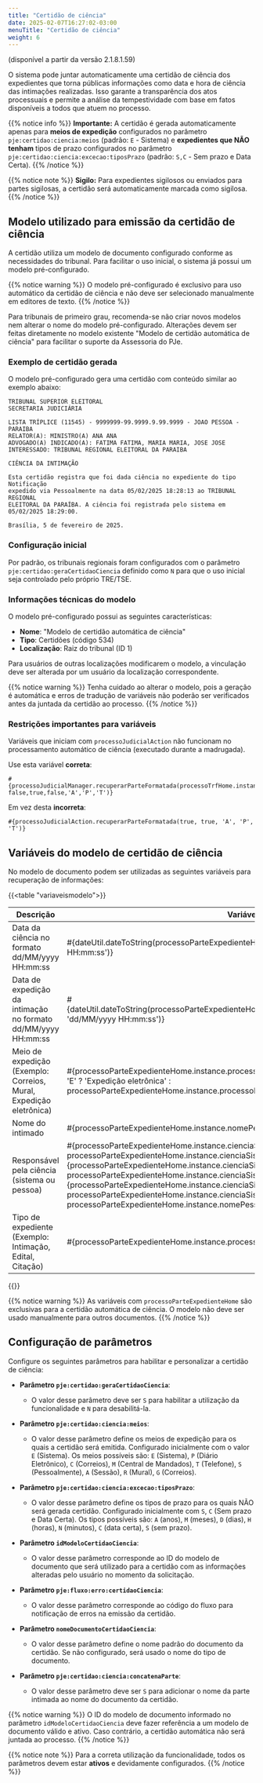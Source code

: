 ```yaml
---
title: "Certidão de ciência"
date: 2025-02-07T16:27:02-03:00
menuTitle: "Certidão de ciência"
weight: 6
---
```


(disponível a partir da versão 2.1.8.1.59)

O sistema pode juntar automaticamente uma certidão de ciência dos expedientes que torna públicas informações como data e hora de ciência das intimações realizadas. Isso garante a transparência dos atos processuais e permite a análise da tempestividade com base em fatos disponíveis a todos que atuem no processo.

{{% notice info %}}
**Importante:** A certidão é gerada automaticamente apenas para **meios de expedição** configurados no parâmetro `pje:certidao:ciencia:meios` (padrão: `E` - Sistema) e **expedientes que NÃO tenham** tipos de prazo configurados no parâmetro `pje:certidao:ciencia:excecao:tiposPrazo` (padrão: `S,C` - Sem prazo e Data Certa).
{{% /notice %}}

{{% notice note %}}
**Sigilo:** Para expedientes sigilosos ou enviados para partes sigilosas, a certidão será automaticamente marcada como sigilosa.
{{% /notice %}}

## Modelo utilizado para emissão da certidão de ciência

A certidão utiliza um modelo de documento configurado conforme as necessidades do tribunal. Para facilitar o uso inicial, o sistema já possui um modelo pré-configurado.

{{% notice warning %}}
O modelo pré-configurado é exclusivo para uso automático da certidão de ciência e não deve ser selecionado manualmente em editores de texto.
{{% /notice %}}

Para tribunais de primeiro grau, recomenda-se não criar novos modelos nem alterar o nome do modelo pré-configurado. Alterações devem ser feitas diretamente no modelo existente "Modelo de certidão automática de ciência" para facilitar o suporte da Assessoria do PJe.

### Exemplo de certidão gerada

O modelo pré-configurado gera uma certidão com conteúdo similar ao exemplo abaixo:

```
TRIBUNAL SUPERIOR ELEITORAL
SECRETARIA JUDICIÁRIA 

LISTA TRÍPLICE (11545) - 9999999-99.9999.9.99.9999 - JOAO PESSOA - PARAIBA
RELATOR(A): MINISTRO(A) ANA ANA
ADVOGADO(A) INDICADO(A): FATIMA FATIMA, MARIA MARIA, JOSE JOSE
INTERESSADO: TRIBUNAL REGIONAL ELEITORAL DA PARAIBA
 
CIÊNCIA DA INTIMAÇÃO

Esta certidão registra que foi dada ciência no expediente do tipo Notificação 
expedido via Pessoalmente na data 05/02/2025 18:28:13 ao TRIBUNAL REGIONAL 
ELEITORAL DA PARAÍBA. A ciência foi registrada pelo sistema em 05/02/2025 18:29:00.

Brasília, 5 de fevereiro de 2025.
```

### Configuração inicial

Por padrão, os tribunais regionais foram configurados com o parâmetro `pje:certidao:geraCertidaoCiencia` definido como `N` para que o uso inicial seja controlado pelo próprio TRE/TSE.

### Informações técnicas do modelo

O modelo pré-configurado possui as seguintes características:
- **Nome**: "Modelo de certidão automática de ciência"
- **Tipo**: Certidões (código 534)
- **Localização**: Raiz do tribunal (ID 1)

Para usuários de outras localizações modificarem o modelo, a vinculação deve ser alterada por um usuário da localização correspondente.

{{% notice warning %}}
Tenha cuidado ao alterar o modelo, pois a geração é automática e erros de tradução de variáveis não poderão ser verificados antes da juntada da certidão ao processo.
{{% /notice %}}

### Restrições importantes para variáveis

Variáveis que iniciam com `processoJudicialAction` não funcionam no processamento automático de ciência (executado durante a madrugada). 

Use esta variável **correta**:
```
#{processoJudicialManager.recuperarParteFormatada(processoTrfHome.instance, false,true,false,'A','P','T')}
```

Em vez desta **incorreta**:
```
#{processoJudicialAction.recuperarParteFormatada(true, true, 'A', 'P', 'T')}
```


## Variáveis do modelo de certidão de ciência

No modelo de documento podem ser utilizadas as seguintes variáveis para recuperação de informações:

{{<table "variaveismodelo">}}

| **Descrição** | **Variável** |
|---|---|
| Data da ciência no formato dd/MM/yyyy HH:mm:ss | #{dateUtil.dateToString(processoParteExpedienteHome.instance.dtCienciaParte, 'dd/MM/yyyy HH:mm:ss')} |
| Data de expedição da intimação no formato dd/MM/yyyy HH:mm:ss | #{dateUtil.dateToString(processoParteExpedienteHome.instance.processoExpediente.dtCriacao, 'dd/MM/yyyy HH:mm:ss')} |
| Meio de expedição (Exemplo: Correios, Mural, Expedição eletrônica) | #{processoParteExpedienteHome.instance.processoExpediente.meioExpedicaoExpediente == 'E' ? 'Expedição eletrônica' : processoParteExpedienteHome.instance.processoExpediente.meioExpedicaoExpediente.label} |
| Nome do intimado | #{processoParteExpedienteHome.instance.nomePessoaParte} |
| Responsável pela ciência (sistema ou pessoa) | #{processoParteExpedienteHome.instance.cienciaSistema != null and processoParteExpedienteHome.instance.cienciaSistema ? 'pelo sistema' : ''} #{processoParteExpedienteHome.instance.cienciaSistema != null && processoParteExpedienteHome.instance.cienciaSistema ? '' : 'por'} #{processoParteExpedienteHome.instance.cienciaSistema != null && processoParteExpedienteHome.instance.cienciaSistema ? '' : processoParteExpedienteHome.instance.nomePessoaCiencia} |
| Tipo de expediente (Exemplo: Intimação, Edital, Citação) | #{processoParteExpedienteHome.instance.processoExpediente.tipoProcessoDocumento} |

{{</table>}}
  
{{% notice warning %}}
As variáveis com `processoParteExpedienteHome` são exclusivas para a certidão automática de ciência. O modelo não deve ser usado manualmente para outros documentos.
{{% /notice %}}

## Configuração de parâmetros

Configure os seguintes parâmetros para habilitar e personalizar a certidão de ciência:

- **Parâmetro `pje:certidao:geraCertidaoCiencia`**:
  - O valor desse parâmetro deve ser `S` para habilitar a utilização da funcionalidade e `N` para desabilitá-la.

- **Parâmetro `pje:certidao:ciencia:meios`**:
  - O valor desse parâmetro define os meios de expedição para os quais a certidão será emitida. Configurado inicialmente com o valor `E` (Sistema). Os meios possíveis são: `E` (Sistema), `P` (Diário Eletrônico), `C` (Correios), `M` (Central de Mandados), `T` (Telefone), `S` (Pessoalmente), `A` (Sessão), `R` (Mural), `G` (Correios).

- **Parâmetro `pje:certidao:ciencia:excecao:tiposPrazo`**:
  - O valor desse parâmetro define os tipos de prazo para os quais NÃO será gerada certidão. Configurado inicialmente com `S`, `C` (Sem prazo e Data Certa). Os tipos possíveis são: `A` (anos), `M` (meses), `D` (dias), `H` (horas), `N` (minutos), `C` (data certa), `S` (sem prazo).

- **Parâmetro `idModeloCertidaoCiencia`**:
  - O valor desse parâmetro corresponde ao ID do modelo de documento que será utilizado para a certidão com as informações alteradas pelo usuário no momento da solicitação.

- **Parâmetro `pje:fluxo:erro:certidaoCiencia`**:
  - O valor desse parâmetro corresponde ao código do fluxo para notificação de erros na emissão da certidão.

- **Parâmetro `nomeDocumentoCertidaoCiencia`**:
  - O valor desse parâmetro define o nome padrão do documento da certidão. Se não configurado, será usado o nome do tipo de documento.

- **Parâmetro `pje:certidao:ciencia:concatenaParte`**:
  - O valor desse parâmetro deve ser `S` para adicionar o nome da parte intimada ao nome do documento da certidão.

{{% notice warning %}}
O ID do modelo de documento informado no parâmetro `idModeloCertidaoCiencia` deve fazer referência a um modelo de documento válido e ativo. Caso contrário, a certidão automática não será juntada ao processo.
{{% /notice %}}

{{% notice note %}}
Para a correta utilização da funcionalidade, todos os parâmetros devem estar **ativos** e devidamente configurados.
{{% /notice %}}